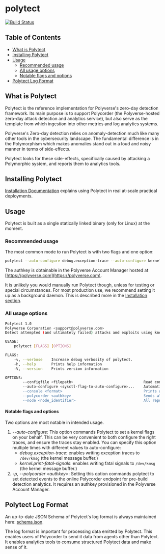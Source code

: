 # polytect

[![Build Status](https://travis-ci.org/polyverse/polytect.svg?branch=master)](https://travis-ci.org/polyverse/polytect)

## Table of Contents

* [What is Polytect](#what-is-polytect)
* [Installing Polytect](#installing-polytect)
* [Usage](#usage)
  * [Recommended usage](#recommended-usage)
  * [All usage options](#all-usage-options)
  * [Notable flags and options](#notable-flags-and-options)
* [Polytect Log Format](#polytect-log-format)

## What is Polytect

Polytect is the reference implementation for Polyverse's zero-day detection
framework. Its main purpose is to support Polycorder (the Polyverse-hosted
zero-day attack detection and analytics service), but also serve as the
template from which ingestion into other metrics and log analytics systems.

Polyverse's Zero-day detection relies on anomaly-detection much like many other
tools in the cybersecurity landscape. The fundamental difference is in the Polymorphism
which makes anomalies stand out in a loud and noisy manner in terms of side-effects.

Polytect looks for these side-effects, specifically caused by attacking a Polymorphic system,
and reports them to analytics tools.

## Installing Polytect

[Installation Documentation](./install/README.md) explains using Polytect in real at-scale practical deployments.

## Usage

Polytect is built as a single statically linked binary (only for Linux) at the moment.

### Recommended usage

The most common mode to run Polytect is with two flags and one option:

```bash
polytect --auto-configure debug.exception-trace --auto-configure kernel.print-fatal-signals -p <authkey>
```

The authkey is obtainable in the Polyverse Account Manager hosted at [https://polyverse.com](https://polyverse.com).

It is unlikely you would manually run Polytect though, unless for testing or special circumstances. For most production use, we recommend setting it up as a background daemon. This is described more in the [Installation section](./install/README.md).

### All usage options

```bash
Polytect 1.0
Polyverse Corporation <support@polyverse.com>
Detect attempted (and ultimately failed) attacks and exploits using known and unknown vulnerabilities by observing side effects (segfaults, crashes, etc.)

USAGE:
    polytect [FLAGS] [OPTIONS]

FLAGS:
    -v, --verbose    Increase debug verbosity of polytect.
    -h, --help       Prints help information
    -V, --version    Prints version information

OPTIONS:
        --configfile <filepath>                                Read configuration from a TOML-formatted file. When specified, all other command-line arguments are ignored. (NOTE: Considerably more options can be configured in the file than through CLI arguments.)
        --auto-configure <sysctl-flag-to-auto-configure>...    Automatically configure the system on the user's behalf. [possible values: debug.exception-trace, kernel.print-fatal-signals]
        --console <format>                                     Prints all monitored data to the console in the specified format. [possible values: text, json]
        --polycorder <authkey>                                 Sends all monitored data to the polycorder service. When specified, must provide a Polyverse Account AuthKey which has an authorized scope to publish to Polyverse.
        --node <node_identifier>                               All reported events are attributed to this 'node' within your overall organization, allowing for filtering, separation and more.
```

#### Notable flags and options

Two options are most notable in intended usage.

1. *--auto-configure*: This option commands Polytect to set a kernel flags on your behalf. This can be very convenient to both configure the right traces, and ensure the traces stay enabled. You can specify this option multiple times with different values to auto-configure:
    * *debug.exception-trace*: enables writing exception traces to `/dev/kmsg`  (the kernel message buffer.)
    * *kernel.print-fatal-signals*: enables writing fatal signals to `/dev/kmsg` (the kernel message buffer.)
2. *-p, --polycorder \<authkey\>*: Setting this option commands polytect to set detected events to the online Polycorder endpoint for pre-build detection analytics. It requires an authkey provisioned in the Polyverse Account Manager.

## Polytect Log Format

An up-to-date JSON Schema of Polytect's log format is always maintained here:
[schema.json](./reference/schema.json).

The log format is important for processing data emitted by Polytect. This enables users of Polycorder to send it data from agents other than Polytect. It enables analytics tools to consume structured Polytect data and make sense of it.
